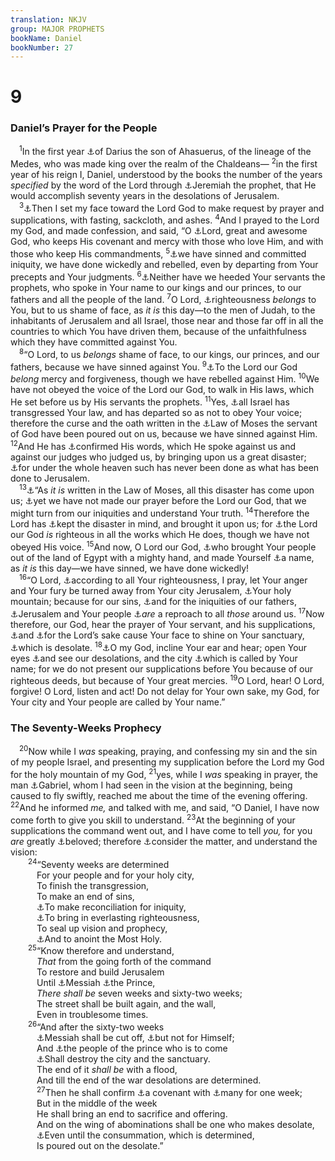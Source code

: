 ```yaml
---
translation: NKJV
group: MAJOR PROPHETS
bookName: Daniel 
bookNumber: 27
---
```


<div class="title"><h1>9</h1><h3>Daniel’s Prayer for the People</h3></div>
<span class="verse da_9_1"> <sup>1</sup>In the first year <a data-toggle="tooltip" data-placement="bottom" title="Dan. 1:21">⚓</a>of Darius the son of Ahasuerus, of the lineage of the Medes, who was made king over the realm of the Chaldeans— </span>
<span class="verse da_9_2"><sup>2</sup>in the first year of his reign I, Daniel, understood by the books the number of the years <i>specified</i> by the word of the Lord through <a data-toggle="tooltip" data-placement="bottom" title="2 Chr. 36:21; Ezra 1:1; Jer. 25:11, 12; 29:10; Zech. 7:5">⚓</a>Jeremiah the prophet, that He would accomplish seventy years in the desolations of Jerusalem.<br/></span>
<span class="verse da_9_3"> <sup>3</sup><a data-toggle="tooltip" data-placement="bottom" title="Neh. 1:4; Dan. 6:10; 10:15">⚓</a>Then I set my face toward the Lord God to make request by prayer and supplications, with fasting, sackcloth, and ashes. </span>
<span class="verse da_9_4"><sup>4</sup>And I prayed to the Lord my God, and made confession, and said, “O <a data-toggle="tooltip" data-placement="bottom" title="Ex. 20:6">⚓</a>Lord, great and awesome God, who keeps His covenant and mercy with those who love Him, and with those who keep His commandments, </span>
<span class="verse da_9_5"><sup>5</sup><a data-toggle="tooltip" data-placement="bottom" title="1 Kin. 8:47, 48; Neh. 9:33; Ps. 106:6; Is. 64:5–7; Jer. 14:7">⚓</a>we have sinned and committed iniquity, we have done wickedly and rebelled, even by departing from Your precepts and Your judgments. </span>
<span class="verse da_9_6"><sup>6</sup><a data-toggle="tooltip" data-placement="bottom" title="2 Chr. 36:15; Jer. 44:4, 5">⚓</a>Neither have we heeded Your servants the prophets, who spoke in Your name to our kings and our princes, to our fathers and all the people of the land. </span>
<span class="verse da_9_7"><sup>7</sup>O Lord, <a data-toggle="tooltip" data-placement="bottom" title="Neh. 9:33">⚓</a>righteousness <i>belongs</i> to You, but to us shame of face, as <i>it</i> <i>is</i> this day—to the men of Judah, to the inhabitants of Jerusalem and all Israel, those near and those far off in all the countries to which You have driven them, because of the unfaithfulness which they have committed against You.<br/></span>
<span class="verse da_9_8"> <sup>8</sup>“O Lord, to us <i>belongs</i> shame of face, to our kings, our princes, and our fathers, because we have sinned against You. </span>
<span class="verse da_9_9"><sup>9</sup><a data-toggle="tooltip" data-placement="bottom" title="(Neh. 9:17; Ps. 130:4, 7)">⚓</a>To the Lord our God <i>belong</i> mercy and forgiveness, though we have rebelled against Him. </span>
<span class="verse da_9_10"><sup>10</sup>We have not obeyed the voice of the Lord our God, to walk in His laws, which He set before us by His servants the prophets. </span>
<span class="verse da_9_11"><sup>11</sup>Yes, <a data-toggle="tooltip" data-placement="bottom" title="Is. 1:3–6; Jer. 8:5–10">⚓</a>all Israel has transgressed Your law, and has departed so as not to obey Your voice; therefore the curse and the oath written in the <a data-toggle="tooltip" data-placement="bottom" title="Lev. 26:14; Neh. 1:6; Ps. 106:6">⚓</a>Law of Moses the servant of God have been poured out on us, because we have sinned against Him. </span>
<span class="verse da_9_12"><sup>12</sup>And He has <a data-toggle="tooltip" data-placement="bottom" title="Is. 44:26; Jer. 44:2–6; Lam. 2:17; Zech. 1:6">⚓</a>confirmed His words, which He spoke against us and against our judges who judged us, by bringing upon us a great disaster; <a data-toggle="tooltip" data-placement="bottom" title="Lam. 1:12; 2:13; Ezek. 5:9; (Amos 3:2)">⚓</a>for under the whole heaven such has never been done as what has been done to Jerusalem.<br/></span>
<span class="verse da_9_13"> <sup>13</sup><a data-toggle="tooltip" data-placement="bottom" title="Lev. 26:14–45; Deut.rl 263208 28:15–68; Lam. 2:17">⚓</a>“As <i>it</i> <i>is</i> written in the Law of Moses, all this disaster has come upon us; <a data-toggle="tooltip" data-placement="bottom" title="Job 36:13; Is. 9:13; Jer. 2:30; Hos. 7:7">⚓</a>yet we have not made our prayer before the Lord our God, that we might turn from our iniquities and understand Your truth. </span>
<span class="verse da_9_14"><sup>14</sup>Therefore the Lord has <a data-toggle="tooltip" data-placement="bottom" title="Jer. 31:28; 44:27">⚓</a>kept the disaster in mind, and brought it upon us; for <a data-toggle="tooltip" data-placement="bottom" title="Neh. 9:33">⚓</a>the Lord our God <i>is</i> righteous in all the works which He does, though we have not obeyed His voice. </span>
<span class="verse da_9_15"><sup>15</sup>And now, O Lord our God, <a data-toggle="tooltip" data-placement="bottom" title="Ex. 32:11; 1 Kin. 8:51; Neh. 1:10">⚓</a>who brought Your people out of the land of Egypt with a mighty hand, and made Yourself <a data-toggle="tooltip" data-placement="bottom" title="Ex. 14:18; Neh. 9:10; Jer. 32:20">⚓</a>a name, as <i>it</i> <i>is</i> this day—we have sinned, we have done wickedly!<br/></span>
<span class="verse da_9_16"> <sup>16</sup>“O Lord, <a data-toggle="tooltip" data-placement="bottom" title="1 Sam. 12:7; Ps. 31:1; Mic. 6:4, 5">⚓</a>according to all Your righteousness, I pray, let Your anger and Your fury be turned away from Your city Jerusalem, <a data-toggle="tooltip" data-placement="bottom" title="Ps. 87:1–3; Dan. 9:20; Joel 3:17; Zech. 8:3">⚓</a>Your holy mountain; because for our sins, <a data-toggle="tooltip" data-placement="bottom" title="Ex. 20:5">⚓</a>and for the iniquities of our fathers, <a data-toggle="tooltip" data-placement="bottom" title="Ps. 122:6; Jer. 29:7; Lam. 2:16">⚓</a>Jerusalem and Your people <a data-toggle="tooltip" data-placement="bottom" title="Ps. 79:4">⚓</a><i>are</i> a reproach to all <i>those</i> around us. </span>
<span class="verse da_9_17"><sup>17</sup>Now therefore, our God, hear the prayer of Your servant, and his supplications, <a data-toggle="tooltip" data-placement="bottom" title="Num. 6:24–26; Ps. 80:3, 7, 19">⚓</a>and <a data-toggle="tooltip" data-placement="bottom" title="Lam. 5:18">⚓</a>for the Lord’s sake cause Your face to shine on Your sanctuary, <a data-toggle="tooltip" data-placement="bottom" title="(John 16:24)">⚓</a>which is desolate. </span>
<span class="verse da_9_18"><sup>18</sup><a data-toggle="tooltip" data-placement="bottom" title="Is. 37:17">⚓</a>O my God, incline Your ear and hear; open Your eyes <a data-toggle="tooltip" data-placement="bottom" title="Ex. 3:7">⚓</a>and see our desolations, and the city <a data-toggle="tooltip" data-placement="bottom" title="Jer. 25:29">⚓</a>which is called by Your name; for we do not present our supplications before You because of our righteous deeds, but because of Your great mercies. </span>
<span class="verse da_9_19"><sup>19</sup>O Lord, hear! O Lord, forgive! O Lord, listen and act! Do not delay for Your own sake, my God, for Your city and Your people are called by Your name.”<br/></span>
<div class="title"><h3>The Seventy-Weeks Prophecy</h3></div>
<span class="verse da_9_20"> <sup>20</sup>Now while I <i>was</i> speaking, praying, and confessing my sin and the sin of my people Israel, and presenting my supplication before the Lord my God for the holy mountain of my God, </span>
<span class="verse da_9_21"><sup>21</sup>yes, while I <i>was</i> speaking in prayer, the man <a data-toggle="tooltip" data-placement="bottom" title="Dan. 8:16; Luke 1:19, 26">⚓</a>Gabriel, whom I had seen in the vision at the beginning, being caused to fly swiftly, reached me about the time of the evening offering. </span>
<span class="verse da_9_22"><sup>22</sup>And he informed <i>me,</i> and talked with me, and said, “O Daniel, I have now come forth to give you skill to understand. </span>
<span class="verse da_9_23"><sup>23</sup>At the beginning of your supplications the command went out, and I have come to tell <i>you,</i> for you <i>are</i> greatly <a data-toggle="tooltip" data-placement="bottom" title="Dan. 10:11, 19">⚓</a>beloved; therefore <a data-toggle="tooltip" data-placement="bottom" title="Matt. 24:15">⚓</a>consider the matter, and understand the vision:<br/></span>
<span class="verse da_9_24">  <sup>24</sup>“Seventy weeks are determined<br/>   For your people and for your holy city,<br/>   To finish the transgression,<br/>   To make an end of sins,<br/>   <a data-toggle="tooltip" data-placement="bottom" title="2 Chr. 29:24; (Is. 53:10); Acts 10:43; (Rom. 5:10); Heb. 9:12, 14">⚓</a>To make reconciliation for iniquity,<br/>   <a data-toggle="tooltip" data-placement="bottom" title="Rev. 14:6">⚓</a>To bring in everlasting righteousness,<br/>   To seal up vision and prophecy,<br/>   <a data-toggle="tooltip" data-placement="bottom" title="Ps. 45:7">⚓</a>And to anoint the Most Holy.<br/></span>
<span class="verse da_9_25">  <sup>25</sup>“Know therefore and understand,<br/>   <i>That</i> from the going forth of the command<br/>   To restore and build Jerusalem<br/>   Until <a data-toggle="tooltip" data-placement="bottom" title="Luke 2:1, 2; John 1:41; 4:25">⚓</a>Messiah <a data-toggle="tooltip" data-placement="bottom" title="Is. 55:4">⚓</a>the Prince,<br/>   <i>There</i> <i>shall</i> <i>be</i> seven weeks and sixty-two weeks;<br/>   The street shall be built again, and the wall,<br/>   Even in troublesome times.<br/></span>
<span class="verse da_9_26">  <sup>26</sup>“And after the sixty-two weeks<br/>   <a data-toggle="tooltip" data-placement="bottom" title="(Is. 53:8); Matt. 27:50; Mark 9:12; 15:37; (Luke 23:46; 24:26); John 19:30; Acts 8:32">⚓</a>Messiah shall be cut off, <a data-toggle="tooltip" data-placement="bottom" title="(1 Pet. 2:21)">⚓</a>but not for Himself;<br/>   And <a data-toggle="tooltip" data-placement="bottom" title="Matt. 22:7">⚓</a>the people of the prince who is to come<br/>   <a data-toggle="tooltip" data-placement="bottom" title="Matt. 24:2; Mark 13:2; Luke 19:43, 44">⚓</a>Shall destroy the city and the sanctuary.<br/>   The end of it <i>shall</i> <i>be</i> with a flood,<br/>   And till the end of the war desolations are determined.<br/></span>
<span class="verse da_9_27">   <sup>27</sup>Then he shall confirm <a data-toggle="tooltip" data-placement="bottom" title="Is. 42:6">⚓</a>a covenant with <a data-toggle="tooltip" data-placement="bottom" title="(Matt. 26:28)">⚓</a>many for one week;<br/>   But in the middle of the week<br/>   He shall bring an end to sacrifice and offering.<br/>   And on the wing of abominations shall be one who makes desolate,<br/>   <a data-toggle="tooltip" data-placement="bottom" title="Dan. 11:36">⚓</a>Even until the consummation, which is determined,<br/>   Is poured out on the desolate.”<br/></span>
